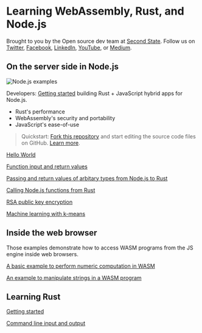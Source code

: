 
# Learning WebAssembly, Rust, and Node.js

Brought to you by the Open source dev team at [Second State](https://www.secondstate.io/). Follow us on [Twitter](https://twitter.com/secondstateinc), [Facebook](https://www.facebook.com/SecondState.io/), [LinkedIn](https://www.linkedin.com/company/second-state/), [YouTube](https://www.youtube.com/channel/UCePMT5duHcIbJlwJRSOPDMQ), or [Medium](https://medium.com/wasm).

## On the server side in Node.js

![Node.js examples](https://github.com/second-state/wasm-learning/workflows/Node.js%20examples/badge.svg)

Developers: [Getting started](https://www.secondstate.io/articles/getting-started-with-rust-function/) building Rust + JavaScript hybrid apps for Node.js.

* Rust's performance
* WebAssembly's security and portability
* JavaScript's ease-of-use

> Quickstart: [Fork this repository](https://github.com/second-state/ssvm-nodejs-starter) and start editing the source code files on GitHub. [Learn more](https://www.secondstate.io/articles/getting-started-rust-nodejs-vscode/). 

[Hello World](nodejs/hello/README.md)

[Function input and return values](nodejs/functions/README.md)

[Passing and return values of arbitary types from Node.js to Rust](nodejs/json_io/README.md)

[Calling Node.js functions from Rust](nodejs/nodejs_example/README.md)

[RSA public key encryption](nodejs/rsa_example/README.md)

[Machine learning with k-means](nodejs/kmeans/README.md)

## Inside the web browser

Those examples demonstrate how to access WASM programs from the JS engine inside web browsers.

[A basic example to perform numeric computation in WASM](browser/triple/README.md)

[An example to manipulate strings in a WASM program](browser/hello/README.md)

## Learning Rust

[Getting started](rust/hello/README.md)

[Command line input and output](rust/cli/README.md)


